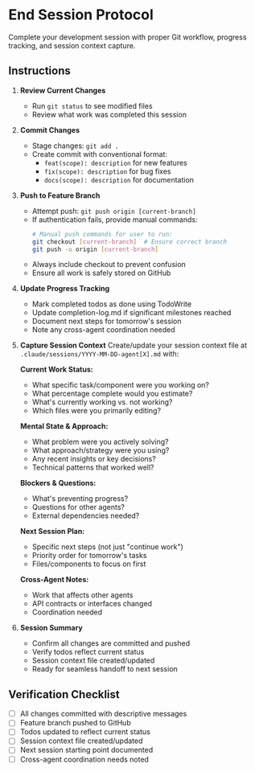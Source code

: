 # End Session Protocol

Complete your development session with proper Git workflow, progress tracking, and session context capture.

## Instructions

1. **Review Current Changes**
   - Run `git status` to see modified files
   - Review what work was completed this session

2. **Commit Changes**
   - Stage changes: `git add .`
   - Create commit with conventional format:
     - `feat(scope): description` for new features
     - `fix(scope): description` for bug fixes
     - `docs(scope): description` for documentation

3. **Push to Feature Branch**
   - Attempt push: `git push origin [current-branch]`
   - If authentication fails, provide manual commands:
     ```bash
     # Manual push commands for user to run:
     git checkout [current-branch]  # Ensure correct branch
     git push -u origin [current-branch]
     ```
   - Always include checkout to prevent confusion
   - Ensure all work is safely stored on GitHub

4. **Update Progress Tracking**
   - Mark completed todos as done using TodoWrite
   - Update completion-log.md if significant milestones reached
   - Document next steps for tomorrow's session
   - Note any cross-agent coordination needed

5. **Capture Session Context**
   Create/update your session context file at `.claude/sessions/YYYY-MM-DD-agent[X].md` with:

   **Current Work Status:**
   - What specific task/component were you working on?
   - What percentage complete would you estimate?
   - What's currently working vs. not working?
   - Which files were you primarily editing?

   **Mental State & Approach:**
   - What problem were you actively solving?
   - What approach/strategy were you using?
   - Any recent insights or key decisions?
   - Technical patterns that worked well?

   **Blockers & Questions:**
   - What's preventing progress?
   - Questions for other agents?
   - External dependencies needed?

   **Next Session Plan:**
   - Specific next steps (not just "continue work")
   - Priority order for tomorrow's tasks
   - Files/components to focus on first

   **Cross-Agent Notes:**
   - Work that affects other agents
   - API contracts or interfaces changed
   - Coordination needed

6. **Session Summary**
   - Confirm all changes are committed and pushed
   - Verify todos reflect current status
   - Session context file created/updated
   - Ready for seamless handoff to next session

## Verification Checklist
- [ ] All changes committed with descriptive messages
- [ ] Feature branch pushed to GitHub  
- [ ] Todos updated to reflect current status
- [ ] Session context file created/updated
- [ ] Next session starting point documented
- [ ] Cross-agent coordination needs noted